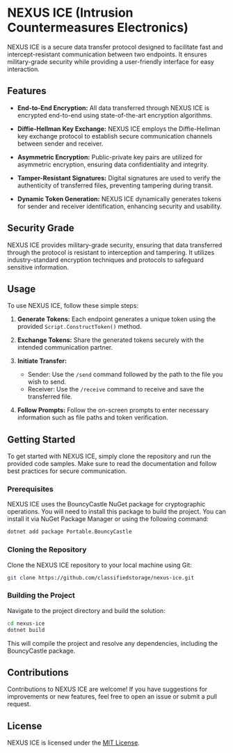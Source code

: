 # NEXUS ICE (Intrusion Countermeasures Electronics)

NEXUS ICE is a secure data transfer protocol designed to facilitate fast and intercept-resistant communication between two endpoints. It ensures military-grade security while providing a user-friendly interface for easy interaction.

## Features

- **End-to-End Encryption:** All data transferred through NEXUS ICE is encrypted end-to-end using state-of-the-art encryption algorithms.
  
- **Diffie-Hellman Key Exchange:** NEXUS ICE employs the Diffie-Hellman key exchange protocol to establish secure communication channels between sender and receiver.

- **Asymmetric Encryption:** Public-private key pairs are utilized for asymmetric encryption, ensuring data confidentiality and integrity.

- **Tamper-Resistant Signatures:** Digital signatures are used to verify the authenticity of transferred files, preventing tampering during transit.

- **Dynamic Token Generation:** NEXUS ICE dynamically generates tokens for sender and receiver identification, enhancing security and usability.

## Security Grade

NEXUS ICE provides military-grade security, ensuring that data transferred through the protocol is resistant to interception and tampering. It utilizes industry-standard encryption techniques and protocols to safeguard sensitive information.

## Usage

To use NEXUS ICE, follow these simple steps:

1. **Generate Tokens:** Each endpoint generates a unique token using the provided `Script.ConstructToken()` method.

2. **Exchange Tokens:** Share the generated tokens securely with the intended communication partner.

3. **Initiate Transfer:**
   - Sender: Use the `/send` command followed by the path to the file you wish to send.
   - Receiver: Use the `/receive` command to receive and save the transferred file.

4. **Follow Prompts:** Follow the on-screen prompts to enter necessary information such as file paths and token verification.

## Getting Started

To get started with NEXUS ICE, simply clone the repository and run the provided code samples. Make sure to read the documentation and follow best practices for secure communication.

### Prerequisites

NEXUS ICE uses the BouncyCastle NuGet package for cryptographic operations. You will need to install this package to build the project. You can install it via NuGet Package Manager or using the following command:

```bash
dotnet add package Portable.BouncyCastle
```

### Cloning the Repository

Clone the NEXUS ICE repository to your local machine using Git:

```bash
git clone https://github.com/classifiedstorage/nexus-ice.git
```

### Building the Project

Navigate to the project directory and build the solution:

```bash
cd nexus-ice
dotnet build
```

This will compile the project and resolve any dependencies, including the BouncyCastle package.

## Contributions

Contributions to NEXUS ICE are welcome! If you have suggestions for improvements or new features, feel free to open an issue or submit a pull request.

## License

NEXUS ICE is licensed under the [MIT License](LICENSE).
